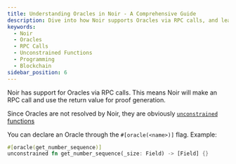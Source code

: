 ```yaml
---
title: Understanding Oracles in Noir - A Comprehensive Guide
description: Dive into how Noir supports Oracles via RPC calls, and learn how to declare an Oracle in Noir with our comprehensive guide.
keywords:
  - Noir
  - Oracles
  - RPC Calls
  - Unconstrained Functions
  - Programming
  - Blockchain
sidebar_position: 6
---
```


Noir has support for Oracles via RPC calls. This means Noir will make an RPC call and use the return value for proof generation.

Since Oracles are not resolved by Noir, they are obviously [`unconstrained` functions](./unconstrained.md)

You can declare an Oracle through the `#[oracle(<name>)]` flag. Example:

```rust
#[oracle(get_number_sequence)]
unconstrained fn get_number_sequence(_size: Field) -> [Field] {}
```
